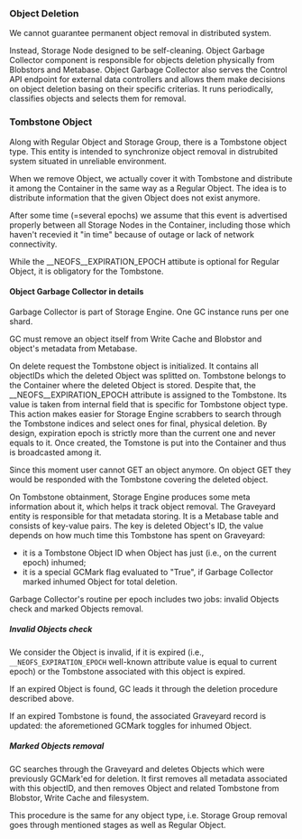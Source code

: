 ### Object Deletion

We cannot guarantee permanent object removal in distributed system.

Instead, Storage Node designed to be self-cleaning. Object Garbage
Collector component is responsible for objects deletion physically
from Blobstors and Metabase. Object Garbage Collector also serves the
Control API endpoint for external data controllers and allows them make
decisions on object deletion basing on their specific criterias. It runs
periodically, classifies objects and selects them for removal.

### Tombstone Object

Along with Regular Object and Storage Group, there is a Tombstone
object type. This entity is intended to synchronize object removal in
distrubited system situated in unreliable environment.

When we remove Object, we actually cover it with Tombstone and
distribute it among the Container in the same way as a Regular Object.
The idea is to distribute information that the given Object does not
exist anymore.

After some time (=several epochs) we assume that this event is
advertised properly between all Storage Nodes in the Container,
including those which haven't recevied it "in time" because of
outage or lack of network connectivity.

While the __NEOFS__EXPIRATION_EPOCH attibute is optional for Regular
Object, it is obligatory for the Tombstone.


#### Object Garbage Collector in details
Garbage Collector is part of Storage Engine. One GC instance runs per
one shard.

GC must remove an object itself from Write Cache and Blobstor and
object's metadata from Metabase.

On delete request the Tombstone object is initialized. It contains all
objectIDs which the deleted Object was splitted on. Tombstone belongs
to the Container where the deleted Object is stored. Despite that,
the  __NEOFS__EXPIRATION_EPOCH attribute is assigned to the Tombstone.
Its value is taken from internal field that is specific for Tombstone
object type. This action makes easier for Storage Engine scrabbers to
search through the Tombstone indices and select ones for final, physical
deletion. By design, expiration epoch is strictly more than the current
one and never equals to it. Once created, the Tomstone is put into the
Container and thus is broadcasted among it.

Since this moment user cannot GET an object anymore. On object GET they
would be responded with the Tombstone covering the deleted object.

On Tombstone obtainment, Storage Engine produces some meta information
about it, which helps it track object removal. The Graveyard entity is
responsible for that metadata storing. It is a Metabase table and
consists of key-value pairs. The key is deleted Object's ID, the value
depends on how much time this Tombstone has spent on Graveyard:
- it is a Tombstone Object ID when Object has just (i.e., on the current
epoch) inhumed;
- it is a special GCMark flag evaluated to "True", if Garbage Collector
marked inhumed Object for total deletion.

Garbage Collector's routine per epoch includes two jobs: invalid Objects
check and marked Objects removal.

##### Invalid Objects check

We consider the Object is invalid, if it is expired
(i.e., `__NEOFS_EXPIRATION_EPOCH` well-known attribute value is equal
to current epoch) or the Tombstone associated with this object is
expired.

If an expired Object is found, GC leads it through the deletion
procedure described above.

If an expired Tombstone is found, the associated Graveyard record is
updated: the aforemetioned GCMark toggles for inhumed Object.

##### Marked Objects removal

GC searches through the Graveyard and deletes Objects which were
previously GCMark'ed for deletion. It first removes all metadata
associated with this objectID, and then removes Object and related
Tombstone from Blobstor, Write Cache and filesystem.




This procedure is the same for any object type, i.e. Storage Group
removal goes through mentioned stages as well as Regular Object.

